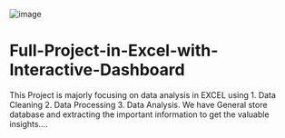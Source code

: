 ![image](https://github.com/user-attachments/assets/29ea44b3-323d-46ca-93db-5af7a809d397)

# Full-Project-in-Excel-with-Interactive-Dashboard
This Project is majorly focusing on data analysis in EXCEL using 1. Data Cleaning 2. Data Processing 3. Data Analysis. We have General store database and extracting the important information to get the valuable insights....
